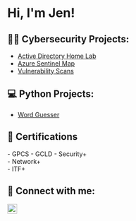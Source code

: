 <h1>Hi, I'm Jen! </h1>

<h2> 👩‍💻 Cybersecurity Projects:</h2>

- [Active Directory Home Lab](https://github.com/jlhess/ActiveDirectoryLab)
- [Azure Sentinel Map](https://github.com/jlhess/SIEM)
- [Vulnerability Scans](https://github.com/jlhess/NessusScan)

<h2> 💻 Python Projects:</h2>

- [Word Guesser](https://github.com/jlhess/WordGuess)


<h2>📃 Certifications</h2>
- GPCS
- GCLD
- Security+ <br>
- Network+ <br>
- ITF+

<h2> 🤳 Connect with me:</h2>

[<img align="left" alt="JoshMadakor | LinkedIn" width="22px" src="https://cdn.jsdelivr.net/npm/simple-icons@v3/icons/linkedin.svg" />][linkedin]



[linkedin]: https://linkedin.com/in/jenlhess

<!--
**joshmadakor1/joshmadakor1** is a ✨ _special_ ✨ repository because its `README.md` (this file) appears on your GitHub profile.

Here are some ideas to get you started:

- 🔭 I’m currently working on ...
- 🌱 I’m currently learning ...
- 👯 I’m looking to collaborate on ...
- 🤔 I’m looking for help with ...
- 💬 Ask me about ...
- 📫 How to reach me: ...
- 😄 Pronouns: ...
- ⚡ Fun fact: ...
-->

